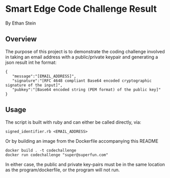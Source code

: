 # Smart Edge Code Challenge Result
By Ethan Stein

## Overview
The purpose of this project is to demonstrate the coding challenge involved in taking an email address with a public/private keypair and generating a json result int he format:
```
{
   "message":"[EMAIL_ADDRESS]",
   "signature":"[RFC 4648 compliant Base64 encoded cryptographic signature of the input]",
   "pubkey":"[Base64 encoded string (PEM format) of the public key]"
}
```

## Usage
The script is built with ruby and can either be called directly, via:

`signed_identifier.rb <EMAIL_ADDRESS>`

Or by building an image from the Dockerfile accompanying this README

```
docker build . -t codechallenge
docker run codechallenge "super@superfun.com"
```

In either case, the public and private key-pairs must be in the same location as the program/dockerfile, or the program will not run.